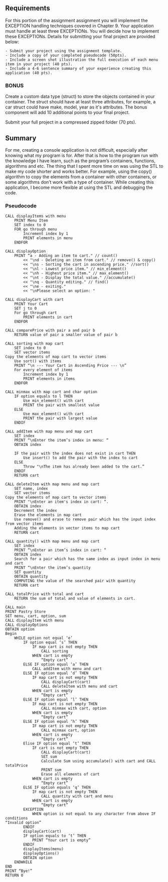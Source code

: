 ## Requirements
For this portion of the assignment assignment you will implement the EXCEPTION handling techniques covered in Chapter 9. Your application must handle at least three EXCEPTIONs. You will decide how to implement these EXCEPTIONs. Details for submitting your final project are provided below:
		
	- Submit your project using the assignment template.
	- Include a copy of your completed pseudocode (50pts).
	- Include a screen shot illustration the full execution of each menu item in your project (40 pts).
	- Include a 4-6 sentence summary of your experience creating this application (40 pts).

### BONUS
Create a custom data type (struct) to store the objects contained in your container. The struct should have at least three attributes, for example, a car struct could have make, model, year as it's attributes. The bonus component will add 10 additional points to your final project.

Submit your full project in a compressed zipped folder (70 pts).

## Summary
For me, creating a console application is not difficult, especially after knowing what my program is for. After that is how to the program run with the knowledge I have learn, such as the program’s containers, functions, algorithms and etc. The thing that I spent more time on was using the STL to make my code shorter and works better. For example, using the copy() algorithm to copy the elements from a container with other containers, or some algorithms don’t work with a type of container. While creating this application, I become more flexible at using the STL and debugging the code. 

### Pseudocode
	CALL displayItems with menu
		PRINT Menu Item
		SET index to 0
		FOR go through menu
			Increment index by 1
			PRINT elements in menu
		ENDFOR

	CALL displayOption
		PRINT “a - Adding an item to cart." // count()
			<< "\nd - Deleting an item from cart." // remove() & copy()
			<< "\ns - Sorting the cart in ascending price." //sort()
			<< "\nl - Lowest price item." // min_element()
			<< "\nh - Highest price item." // max_element()
			<< "\nt - Display the total value." //accumulate()
			<< "\nq - Quantity editing." // find()
			<< "\ne - exiting."
			<< "\nPlease select an option: "

	CALL displayCart with cart
		PRINT Your Cart
		SET j to 0
		For go through cart
			PRINT elements in cart
		ENDFOR

	CALL comparePrice with pair a and pair b
		RETURN value of pair a smaller value of pair b

	CALL sorting with map cart
		SET index to 0
		SET vector items 
	Copy the elements of map cart to vector items
		Use sort() with items
		PRINT “\n --- Your Cart in Ascending Price --- \n”
		For every element of items
			Increment index by 1
			PRINT elements in items
		ENDFOR

	CALL minmax with map cart and char option
		IF option equals to l THEN
			Use min_element() with cart
			PRINT the pair with smallest value
		ELSE
			Use max_element() with cart
			PRINT the pair with largest value
		ENDIF

	CALL addItem with map menu and map cart
		SET index 
		PRINT “\nEnter the item’s index in menu: “
		OBTAIN index
		
		IF the pair with the index does not exist in cart THEN
			Use insert() to add the pair with the index to cart
		ELSE
			Throw "\nThe item has already been added to the cart.”
		ENDIF
		RETURN cart

	CALL deleteItem with map menu and map cart
		SET name, index
		SET vector items 
	Copy the elements of map cart to vector items
		PRINT "\nEnter an item's index in cart: “.
		OBTAIN index
		Decrement the index
		Erase the elements in map cart
		Use remove() and erase to remove pair which has the input index from vector items
		Adding the elements in vector items to map cart
		RETURN cart

	CALL quantity() with map menu and map cart
		SET index
		PRINT “\nEnter an item’s index in cart: “
		OBTAIN index
		Search for a pair which has the same index as input index in menu and cart
		PRINT “\nEnter the item’s quantity
		SET quantity
		OBTAIN quantity
		COMPUTING the value of the searched pair with quantity
		RETURN cart

	CALL totalPrice with total and cart
		RETURN the sum of total and value of elements in cart.

	CALL main
	PRINT Pastry Store
	SET menu, cart, option, sum
	CALL displayItem with menu
	CALL displayOptions
	OBTAIN option
	Begin
		WHILE option not equal ‘e’
			IF option equal ‘s’ THEN
				IF map cart is not empty THEN
					CALL sorting
				WHEN cart is empty
					“Empty cart”
			ELSE IF option equal ‘a’ THEN
				CALL addItem with menu and cart
			ELSE IF option equal ‘d’ THEN 
				IF map cart is not empty THEN
					CALL displayCart(cart)
					CALL deleteItem with menu and cart
				WHEN cart is empty
					“Empty cart”
			ELSE IF option equal ‘l’ THEN
				IF map cart is not empty THEN
					CALL minmax with cart, option
				WHEN cart is empty
					“Empty cart”
			ELSE IF option equal ‘h’ THEN
				IF map cart is not empty THEN
					CALL minmax cart, option
				WHEN cart is empty
					“Empty cart”
			Elise IF option equal ‘t’ THEN
				IF cart is not empty THEN
					CALL displayCart(cart)
					SET sum
					Calculate Sum using accumulate() with cart and CALL totalPrice
					PRINT sum
					Erase all elements of cart
				WHEN cart is empty
					“Empty cart”
			ELSE IF option equals ‘q’ THEN
				IF map cart is not empty THEN 
					CALL quantity with cart and menu
				WHEN cart is empty
					“Empty cart”
			EXCEPTION 
				WHEN option is not equal to any character from above IF conditions 
	“Invalid option”
			ENDIF
			displayCart(cart)
			IF option equals to ‘t’ THEN
				PRINT “Your cart is empty”
			ENDIF
			displayItems(menu)
			displayOptions()
			OBTAIN option	
		ENDWHILE
	END
	PRINT “Bye!”
	RETURN 0
